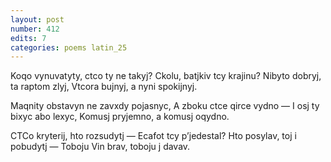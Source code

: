 ```yaml
---
layout: post
number: 412
edits: 7
categories: poems latin_25
---
```


Koqo vynuvatyty, ctco ty ne takyj?
Ckolu, batjkiv tcy krajinu?
Nibyto dobryj, ta raptom zlyj,
Vtcora bujnyj, a nyni spokijnyj.

Maqnity obstavyn ne zavxdy pojasnyc,
A zboku ctce qirce vydno —
I osj ty bixyc abo lexyc,
Komusj pryjemno, a komusj oqydno.

CTCo kryterij, hto rozsudytj —
Ecafot tcy pʼjedestal?
Hto posylav, toj i pobudytj —
Toboju Vin brav, toboju j davav.
